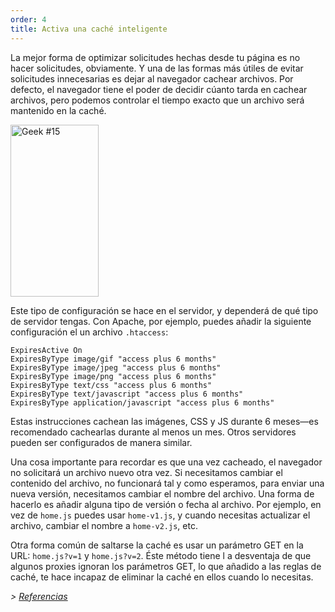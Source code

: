 ```yaml
---
order: 4
title: Activa una caché inteligente
---
```


La mejor forma de optimizar solicitudes hechas desde tu página es no hacer solicitudes, obviamente. Y una de las formas más útiles de evitar solicitudes innecesarias es dejar al navegador cachear archivos. Por defecto, el navegador tiene el poder de decidir cúanto tarda en cachear archivos, pero podemos controlar el tiempo exacto que un archivo será mantenido en la caché.

<div class="img-right">
  <img id="geek-15" class="icos-geek" src="http://browserdiet.com/en/assets/img/15.png" alt="Geek #15" width="141" height="275" />
</div>

Este tipo de configuración se hace en el servidor, y dependerá de qué tipo de servidor tengas. Con Apache, por ejemplo, puedes añadir la siguiente configuración el un archivo `.htaccess`:

```
ExpiresActive On
ExpiresByType image/gif "access plus 6 months"
ExpiresByType image/jpeg "access plus 6 months"
ExpiresByType image/png "access plus 6 months"
ExpiresByType text/css "access plus 6 months"
ExpiresByType text/javascript "access plus 6 months"
ExpiresByType application/javascript "access plus 6 months"
```

Estas instrucciones cachean las imágenes, CSS y JS durante 6 meses&mdash;es recomendado cachearlas durante al menos un mes. Otros servidores pueden ser configurados de manera similar.

Una cosa importante para recordar es que una vez cacheado, el navegador no solicitará un archivo nuevo otra vez. Si necesitamos cambiar el contenido del archivo, no funcionará tal y como esperamos, para enviar una nueva versión, necesitamos cambiar el nombre del archivo. Una forma de hacerlo es añadir alguna tipo de versión o fecha al archivo. Por ejemplo, en vez de `home.js` puedes usar `home-v1.js`, y cuando necesitas actualizar el archivo, cambiar el nombre a `home-v2.js`, etc.

Otra forma común de saltarse la caché es usar un parámetro GET en la URL: `home.js?v=1` y `home.js?v=2`. Éste método tiene l a desventaja de que algunos proxies ignoran los parámetros GET, lo que añadido a las reglas de caché, te hace incapaz de eliminar la caché en ellos cuando lo necesitas.

*> [Referencias](https://github.com/zenorocha/browser-diet/wiki/References#enable-smart-caching)*

